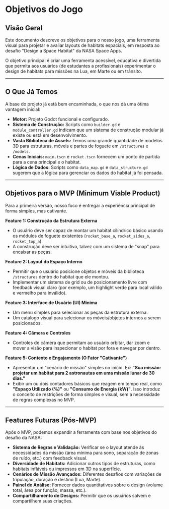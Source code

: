 # Objetivos do Jogo

## Visão Geral
Este documento descreve os objetivos para o nosso jogo, uma ferramenta visual para projetar e avaliar layouts de habitats espaciais, em resposta ao desafio "Design a Space Habitat" da NASA Space Apps.

O objetivo principal é criar uma ferramenta acessível, educativa e divertida que permita aos usuários (de estudantes a profissionais) experimentar o design de habitats para missões na Lua, em Marte ou em trânsito.

---

## O Que Já Temos
A base do projeto já está bem encaminhada, o que nos dá uma ótima vantagem inicial:
- **Motor:** Projeto Godot funcional e configurado.
- **Sistema de Construção:** Scripts como `builder.gd` e `module_controller.gd` indicam que um sistema de construção modular já existe ou está em desenvolvimento.
- **Vasta Biblioteca de Assets:** Temos uma grande quantidade de modelos 3D para estruturas, móveis e partes de foguete em `/structures` e `/models`.
- **Cenas Iniciais:** `main.tscn` e `rocket.tscn` fornecem um ponto de partida para a cena principal e o habitat.
- **Lógica de Dados:** Scripts como `data_map.gd` e `data_structure.gd` sugerem que a lógica para gerenciar os dados do habitat já foi pensada.

---

## Objetivos para o MVP (Minimum Viable Product)
Para a primeira versão, nosso foco é entregar a experiência principal de forma simples, mas cativante.

**Feature 1: Construção da Estrutura Externa**
- O usuário deve ser capaz de montar um habitat cilíndrico básico usando os módulos de foguete existentes (`rocket_base_a`, `rocket_sides_a`, `rocket_top_a`).
- A construção deve ser intuitiva, talvez com um sistema de "snap" para encaixar as peças.

**Feature 2: Layout do Espaço Interno**
- Permitir que o usuário posicione objetos e móveis da biblioteca `/structures` dentro do habitat que ele montou.
- Implementar um sistema de grid ou de posicionamento livre com feedback visual claro (por exemplo, um highlight verde para local válido e vermelho para inválido).

**Feature 3: Interface de Usuário (UI) Mínima**
- Um menu simples para selecionar as peças da estrutura externa.
- Um catálogo visual para selecionar os móveis/objetos internos a serem posicionados.

**Feature 4: Câmera e Controles**
- Controles de câmera que permitam ao usuário orbitar, dar zoom e mover a visão para inspecionar o habitat por fora e navegar por dentro.

**Feature 5: Contexto e Engajamento (O Fator "Cativante")**
- Apresentar um "cenário de missão" simples no início. Ex: **"Sua missão: projetar um habitat para 2 astronautas em uma missão lunar de 30 dias."**
- Exibir um ou dois contadores básicos que reagem em tempo real, como **"Espaço Utilizado (%)"** ou **"Consumo de Energia (kW)"**. Isso introduz o conceito de restrições de forma simples e visual, sem a necessidade de regras complexas no MVP.

---

## Features Futuras (Pós-MVP)
Após o MVP, podemos expandir a ferramenta com base nos objetivos do desafio da NASA:
- **Sistema de Regras e Validação:** Verificar se o layout atende às necessidades da missão (área mínima para sono, separação de zonas de ruído, etc.) com feedback visual.
- **Diversidade de Habitats:** Adicionar outros tipos de estruturas, como habitats infláveis ou impressos em 3D na superfície.
- **Cenários de Missão Avançados:** Diferentes desafios com variações de tripulação, duração e destino (Lua, Marte).
- **Painel de Análise:** Fornecer dados quantitativos sobre o design (volume total, área por função, massa, etc.).
- **Compartilhamento de Designs:** Permitir que os usuários salvem e compartilhem suas criações.
